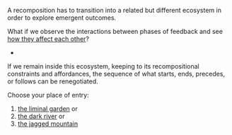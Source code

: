 A recomposition has to transition into a related but different ecosystem in order to explore emergent outcomes.

What if we observe the interactions between phases of feedback and see [how they affect each other](https://github.com/operatorjen/mcsv/)?


-


If we remain inside this ecosystem, keeping to its recompositional constraints and affordances, the sequence of what starts, ends, precedes, or follows can be renegotiated.

Choose your place of entry:

1. [the liminal garden](https://github.com/operatorjen/systems.as.games/blob/main/003.md) or
2. [the dark river](https://github.com/operatorjen/systems.as.games/blob/main/005.md) or
3. [the jagged mountain](https://github.com/operatorjen/systems.as.games/blob/main/001.md)
